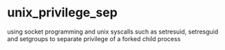 # unix_privilege_sep
using socket programming and unix syscalls such as setresuid, setresguid and setgroups to separate privilege of a forked child process
